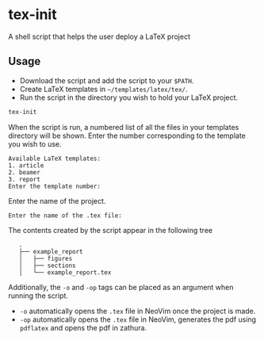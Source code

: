 # tex-init
A shell script that helps the user deploy a LaTeX project


## Usage
* Download the script and add the script to your `$PATH`.
* Create LaTeX templates in `~/templates/latex/tex/`.
* Run the script in the directory you wish to hold your LaTeX project. 
```bash
tex-init
```
When the script is run, a numbered list of all the files in your templates directory
will be shown. Enter the number corresponding to the template you wish to use.
```cli
Available LaTeX templates:
1. article
2. beamer
3. report
Enter the template number:
```
Enter the name of the project.
```cli
Enter the name of the .tex file:
```
The contents created by the script appear in the following tree
```cli
   .
   ├── example_report
   │   ├── figures
   │   ├── sections
   │   └── example_report.tex
```


Additionally, the `-o` and `-op` tags can be placed as an argument when running the script. 
* `-o` automatically opens the `.tex` file in NeoVim once the project is made.
* `-op` automatically opens the `.tex` file in NeoVim, generates the pdf using 
`pdflatex` and opens the pdf in zathura. 
